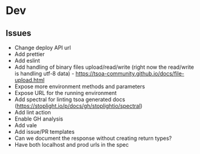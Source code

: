 # Dev
## Issues
- Change deploy API url
- Add prettier
- Add eslint
- Add handling of binary files upload/read/write (right now the read/write is handling utf-8 data) - https://tsoa-community.github.io/docs/file-upload.html
- Expose more environment methods and parameters
- Expose URL for the running environment
- Add spectral for linting tsoa generated docs (https://stoplight.io/p/docs/gh/stoplightio/spectral)
- Add lint action
- Enable GH analysis
- Add vale
- Add issue/PR templates
- Can we document the response without creating return types?
- Have both localhost and prod urls in the spec
